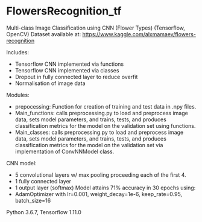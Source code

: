 # FlowersRecognition_tf
Multi-class Image Classification using CNN (Flower Types) (Tensorflow, OpenCV)
Dataset available at: https://www.kaggle.com/alxmamaev/flowers-recognition

Includes:
 - Tensorflow CNN implemented via functions
 - Tensorflow CNN implemented via classes
 - Dropout in fully connected layer to reduce overfit
 - Normalisation of image data

Modules:
 - prepocessing: Function for creation of training and test data in .npy files.
 - Main_functions: calls preprocessing.py to load and preprocess image data, sets model parameters, and trains, tests, and produces classification metrics for the model on the validation set using functions.
 - Main_classes: calls preprocessing.py to load and preprocess image data, sets model parameters, and trains, tests, and produces classification metrics for the model on the validation set via implementation of ConvNNModel class.

CNN model:
  - 5 convolutional layers w/ max pooling proceeding each of the first 4.
  - 1 fully connected layer
  - 1 output layer (softmax)
Model attains 71% accuracy in 30 epochs using:
  - AdamOptimizer with lr=0.001, weight_decay=1e-6, keep_rate=0.95, batch_size=16

Python 3.6.7, Tensorflow 1.11.0
